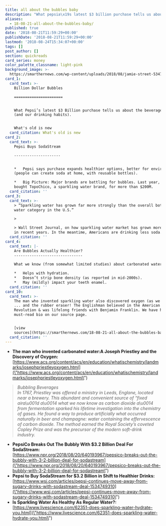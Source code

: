 ```yaml
---
title: all about the bubbles baby
description: "What pepsia\x19s latest $3 billion purchase tells us about the beverage industry (and our drinking habits)."
aliases:
  - 18-08-21-all-about-the-bubbles-baby/
published: true
date: '2018-08-21T11:59:29+00:00'
publishDate: '2018-08-21T11:59:29+00:00'
lastmod: '2018-08-24T15:34:07+00:00'
tags: []
post_author: []
section: quickreads
card_series: money
color_palette_classname: light-pink
background_image: >-
  https://smarthernews.com/wp-content/uploads/2018/08/jamie-street-534761-unsplash-scaled.jpg
card_1:
  card_text: >-
    Billion Dollar Bubbles

    ======================


    What Pepsi’s latest $3 Billion purchase tells us about the beverage industry
    (and our drinking habits).


    What's old is new
  card_citation: What's old is new
card_2:
  card_text: >-
    Pepsi Buys SodaStream

    ---------------------


    *   Pepsi says purchase expands healthier options, better for environment
    (people can create soda at home, with reusable bottles).

    *   Big Picture: Major brands are battling for bubbles. Last year, CocaCola
    bought TopoChico, a sparkling water brand, for more than $200M.
  card_citation: ''
card_3:
  card_text: >-
    > “Sparkling water has grown far more strongly than the overall bottled
    water category in the U.S.”

    > 

    > Wall Street Journal, on how sparkling water market has grown more than 30%
    in recent years. In the meantime, Americans are drinking less soda.
  card_citation: ''
card_4:
  card_text: |-
    Are Bubbles Actually Healthier?
    -------------------------------

    What we know (from somewhat limited studies) about carbonated water:

    *   Helps with hydration.
    *   Doesn’t strip bone density (as reported in mid-2000s).
    *   May (mildly) impact your teeth enamel.
  card_citation: ''
card_10:
  card_text: >-
    The man who invented sparkling water also discovered oxygen (as we know it)
    ... and the rubber eraser! The Englishman believed in the American
    Revolution & was lifelong friends with Benjamin Franklin. We have his
    must-read bio on our source page.


    [view
    sources](https://smarthernews.com/18-08-21-all-about-the-bubbles-baby/)
  card_citation: ''
---
```

*   **The man who invented carbonated water:A Joseph Priestley and the Discovery of Oxygen:**  
    [https://www.acs.org/content/acs/en/education/whatischemistry/landmarks/josephpriestleyoxygen.html](\"https://www.acs.org/content/acs/en/education/whatischemistry/landmarks/josephpriestleyoxygen.html\")

> _Bubbling Beverages_  
> _In 1767, Priestley was offered a ministry in Leeds, Englane, located near a brewery. This abundant and convenient source of “fixed aira\\u001d a\\u0014 what we now know as carbon dioxide a\\u0014 from fermentation sparked his lifetime investigation into the chemistry of gases. He found a way to produce artificially what occurred naturally in beer and champagne: water containing the effervescence of carbon dioxide. The method earned the Royal Society’s coveted Copley Prize and was the precursor of the modern soft-drink industry._

*   **PepsiCo Breaks Out The Bubbly With $3.2 Billion Deal For SodaStream:**  
    [https://www.npr.org/2018/08/20/640193967/pepsico-breaks-out-the-bubbly-with-3-2-billion-deal-for-sodastream](\"https://www.npr.org/2018/08/20/640193967/pepsico-breaks-out-the-bubbly-with-3-2-billion-deal-for-sodastream\")
*   **Pepsi to Buy SodaStream for $3.2 Billion in Shift to Healthier Drinks:**  
    [https://www.wsj.com/articles/pepsi-continues-move-away-from-sugary-drinks-with-sodastream-deal-1534749310](\"https://www.wsj.com/articles/pepsi-continues-move-away-from-sugary-drinks-with-sodastream-deal-1534749310\")
*   **Is Sparkling Water As Healthy As Regular Water?:**  
    [https://www.livescience.com/62351-does-sparkling-water-hydrate-you.html](\"https://www.livescience.com/62351-does-sparkling-water-hydrate-you.html\")